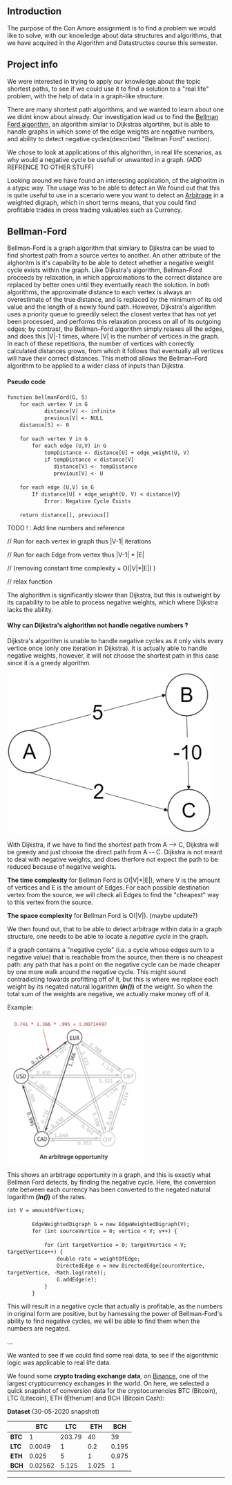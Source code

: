 ## Introduction
The purpose of the Con Amore assignment is to find a problem we would like to solve, with our knowledge about data structures and algorithms, that we have acquired in the Algorithm and Datastructes course this semester.

## Project info
We were interested in trying to apply our knowledge about the topic shortest paths, to see if we could use it to find a solution to a "real life" problem, with the help of data in a graph-like structure.

There are many shortest path algorithms, and we wanted to learn about one we didnt know about already. Our investigation lead us to find the [Bellman Ford algorithm](https://en.wikipedia.org/wiki/Bellman%E2%80%93Ford_algorithm), an algorithm similar to Dijkstras algortihm, but is able to handle graphs in which some of the edge weights are negative numbers, and ability to detect negative cycles(described "Bellman Ford" section).

We chose to look at applications of this alghorithm, in real life scenarios, as why would a negative cycle be usefull or unwanted in a graph. (ADD REFRENCE TO OTHER STUFF) 

Looking around we have found an interesting application, of the alghoritm in a atypic way. The usage was to be able to detect an We found out that this is quite useful to use in a scenario were you want to detect an [Arbitrage](https://en.wikipedia.org/wiki/Arbitrage) in a weighted digraph, which in short terms means, that you could find profitable trades in cross trading valuables such as Currency.

## Bellman-Ford

Bellman-Ford is a graph algorithm that similary to Djikstra can be used to find shortest path from a source vertex to another. An other attribute of the alghoritm is it's capability to be able to detect whether a negative weight cycle exists within the graph.
Like Dijkstra's algorithm, Bellman–Ford proceeds by relaxation, in which approximations to the correct distance are replaced by better ones until they eventually reach the solution. In both algorithms, the approximate distance to each vertex is always an overestimate of the true distance, and is replaced by the minimum of its old value and the length of a newly found path. However, Dijkstra's algorithm uses a priority queue to greedily select the closest vertex that has not yet been processed, and performs this relaxation process on all of its outgoing edges; by contrast, the Bellman–Ford algorithm simply relaxes all the edges, and does this |V|-1 times, where |V| is the number of vertices in the graph. In each of these repetitions, the number of vertices with correctly calculated distances grows, from which it follows that eventually all vertices will have their correct distances. This method allows the Bellman–Ford algorithm to be applied to a wider class of inputs than Dijkstra.

#### Pseudo code
```shell
function bellmanFord(G, S)
	for each vertex V in G
			distance[V] <- infinite
			previous[V] <- NULL
	distance[S] <- 0
   
	for each vertex V in G
		for each edge (U,V) in G
			tempDistance <- distance[U] + edge_weight(U, V)
			if tempDistance < distance[V]
			   distance[V] <- tempDistance
			   previous[V] <- U

	for each edge (U,V) in G
		If distance[U] + edge_weight(U, V) < distance[V}
			Error: Negative Cycle Exists

	return distance[], previous[]
```
TODO ! : Add line numbers and reference 

// Run for each vertex in graph thus |V-1| iterations

// Run for each Edge from vertex thus |V-1| * |E| 

// (removing constant time complexity = O(|V|*|E|) )

// relax function

The alghorithm is significantly slower than Dijkstra, but this is outweight by its capability to be able to process negative weights, which where Dijkstra lacks the ability.

#### Why can Dijkstra's alghorithm not handle negative numbers ?
Dijkstra's algorithm is unable to handle negative cycles as it only vists every vertice once (only one iteration in Dijkstra). It is actually able to handle negative weights, however, it will not choose the shortest path in this case since it is a greedy algorithm.

![Dijkstra's algorithm](/assets/dijkstra.PNG)

With Dijkstra, if we have to find the shortest path from A --> C, Dijkstra will be greedy and just choose the direct path from A -- C. Dijkstra is not meant to deal with negative weights, and does therfore not expect the path to be reduced because of negative weights.

**The time complexity** for Bellman Ford is O(|V|*|E|), where V is the amount of vertices and E is the amount of Edges. For each possible destination vertex from the source, we will check all Edges to find the "cheapest" way to this vertex from the source.

**The space complexity** for Bellman Ford is O(|V|). (maybe update?)

We then found out, that to be able to detect arbitrage within data in a graph structure, one needs to be able to locate a *negative cycle* in the graph.

If a graph contains a "negative cycle" (i.e. a cycle whose edges sum to a negative value) that is reachable from the source, then there is no cheapest path: any path that has a point on the negative cycle can be made cheaper by one more walk around the negative cycle. 
This might sound contradicting towards profitting off of it, but this is where we replace each weight by its negated natural logarithm **(*ln()*)** of the weight. So when the total sum of the weights are negative, we actually make money off of it.

Example: 

![Arbitrage](/assets/Arbitrage.PNG)

This shows an arbitrage opportunity in a graph, and this is exactly what Bellman Ford detects, by finding the negative cycle. Here, the conversion rate between each currency has been converted to the negated natural logarithm **(*ln()*)** of the rates. 

```
int V = amountOfVertices;

        EdgeWeightedDigraph G = new EdgeWeightedDigraph(V);
        for (int sourceVertice = 0; vertice < V; v++) {

            for (int targetVertice = 0; targetVertice < V; targetVertice++) {
                double rate = weightOfEdge;
                DirectedEdge e = new DirectedEdge(sourceVertice, targetVertice, -Math.log(rate));
                G.addEdge(e);
            }
        }
```

This will result in a negative cycle that actually is profitable, as the numbers in original form are positive, but by harnessing the power of Bellman-Ford's ability to find negative cycles, we will be able to find them when the numbers are negated.


<!-- Relaxation -->

...

We wanted to see if we could find some real data, to see if the algorithmic logic was applicable to real life data. 

We found some **crypto trading exchange data**, on [Binance](https://en.wikipedia.org/wiki/Binance), one of the largest cryptocurrency exchanges in the world. On here, we selected a quick snapshot of conversion data for the cryptocurrencies BTC (Bitcoin), LTC (Litecoin), ETH (Etherium) and BCH (Bitcoin Cash):

**Dataset** (30-05-2020 snapshot)

|  | BTC | LTC | ETH | BCH |
| --- | --- | --- | --- | --- | 
| **BTC** | 1 | 203.79 | 40 | 39 | 
| **LTC** |   0.0049 |  1 | 0.2 | 0.195| 
| **ETH** |   0.025 |   5 |       1  |    0.975| 
| **BCH** |   0.02562 |  5.125 |   1.025 |  1| 


---

<!-- Complexity
Relaxation - "efter V-1 iterationer, kører den checket efter negative cycles igen. .. undersøg nærmere

resultat

Reflection (what we could have used)

- Floyd warshall

- Johnson something -->
